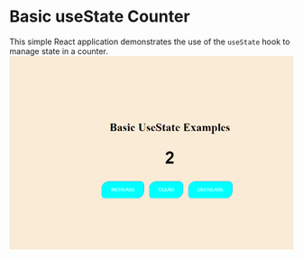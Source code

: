 # Basic useState Counter

This simple React application demonstrates the use of the `useState` hook to manage state in a counter.
![screenshot](readme.png)


